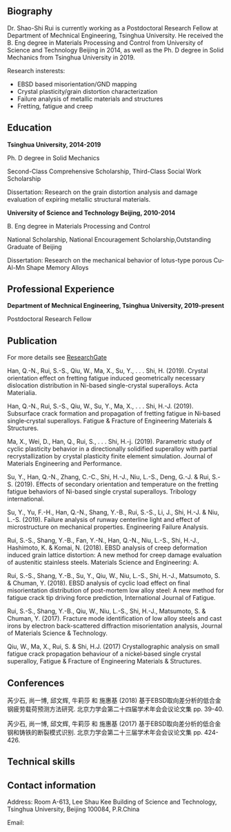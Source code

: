 ## Biography

Dr. Shao-Shi Rui is currently working as a Postdoctoral Research Fellow at Department of Mechnical Engineering, Tsinghua University. He received the B. Eng degree in Materials Processing and Control from University of Science and Technology Beijing in 2014, as well as the Ph. D degree in Solid Mechanics from Tsinghua University in 2019.

Research insterests:
- EBSD based misorientation/GND mapping
- Crystal plasticity/grain distortion characterization
- Failure analysis of metallic materials and structures
- Fretting, fatigue and creep

## Education

**Tsinghua University, 2014-2019**

Ph. D degree in Solid Mechanics

Second-Class Comprehensive Scholarship, Third-Class Social Work Scholarship

Dissertation: Research on the grain distortion analysis and damage evaluation of expiring metallic structural materials.

**University of Science and Technology Beijing, 2010-2014**

B. Eng degree in Materials Processing and Control

National Scholarship, National Encouragement Scholarship,Outstanding Graduate of Beijing

Dissertation: Research on the mechanical behavior of lotus-type porous Cu-Al-Mn Shape Memory Alloys

## Professional Experience

**Department of Mechnical Engineering, Tsinghua University, 2019-present**

Postdoctoral Research Fellow

## Publication

For more details see [ResearchGate](https://www.researchgate.net/profile/Shao_Shi_Rui)

Han, Q.-N., Rui, S.-S., Qiu, W., Ma, X., Su, Y., . . . Shi, H. (2019). Crystal orientation effect on fretting fatigue induced geometrically necessary dislocation distribution in Ni-based single-crystal superalloys. Acta Materialia.

Han, Q.-N., Rui, S.-S., Qiu, W., Su, Y., Ma, X., . . . Shi, H.-J. (2019). Subsurface crack formation and propagation of fretting fatigue in Ni‐based single‐crystal superalloys. Fatigue & Fracture of Engineering Materials & Structures.

Ma, X., Wei, D., Han, Q., Rui, S., . . . Shi, H.-j. (2019). Parametric study of cyclic plasticity behavior in a directionally solidified superalloy with partial recrystallization by crystal plasticity finite element simulation. Journal of Materials Engineering and Performance. 

Su, Y., Han, Q.-N., Zhang, C.-C., Shi, H.-J., Niu, L.-S., Deng, G.-J. & Rui, S.-S. (2019). Effects of secondary orientation and temperature on the fretting fatigue behaviors of Ni-based single crystal superalloys. Tribology international. 

Su, Y., Yu, F.-H., Han, Q.-N., Shang, Y.-B., Rui, S.-S., Li, J., Shi, H.-J. & Niu, L.-S. (2019). Failure analysis of runway centerline light and effect of microstructure on mechanical properties. Engineering Failure Analysis. 

Rui, S.-S., Shang, Y.-B., Fan, Y.-N., Han, Q.-N., Niu, L.-S., Shi, H.-J., Hashimoto, K. & Komai, N. (2018). EBSD analysis of creep deformation induced grain lattice distortion: A new method for creep damage evaluation of austenitic stainless steels. Materials Science and Engineering: A.

Rui, S.-S., Shang, Y.-B., Su, Y., Qiu, W., Niu, L.-S., Shi, H.-J., Matsumoto, S. & Chuman, Y. (2018).  EBSD analysis of cyclic load effect on final misorientation distribution of post-mortem low alloy steel: A new method for fatigue crack tip driving force prediction, International Journal of Fatigue.

Rui, S.-S., Shang, Y.-B., Qiu, W., Niu, L.-S., Shi, H.-J., Matsumoto, S. & Chuman, Y. (2017).  Fracture mode identification of low alloy steels and cast irons by electron back-scattered diffraction misorientation analysis, Journal of Materials Science & Technology.

Qiu, W., Ma, X., Rui, S. & Shi, H.J. (2017) Crystallographic analysis on small fatigue crack propagation behaviour of a nickel‐based single crystal superalloy, Fatigue & Fracture of Engineering Materials & Structures.

## Conferences

芮少石, 尚一博, 邱文辉, 牛莉莎 和 施惠基 (2018) 基于EBSD取向差分析的低合金钢疲劳载荷预测方法研究. 北京力学会第二十四届学术年会会议论文集 pp. 39-40.

芮少石, 尚一博, 邱文辉, 牛莉莎 和 施惠基 (2017) 基于EBSD取向差分析的低合金钢和铸铁的断裂模式识别. 北京力学会第二十三届学术年会会议论文集 pp. 424-426.

## Technical skills



## Contact information

Address: Room A-613, Lee Shau Kee Building of Science and Technology, Tsinghua University, Beijing 100084, P.R.China

Email: 
